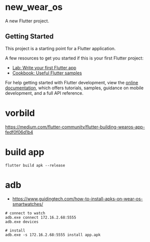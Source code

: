 # new_wear_os

A new Flutter project.

## Getting Started

This project is a starting point for a Flutter application.

A few resources to get you started if this is your first Flutter project:

- [Lab: Write your first Flutter app](https://docs.flutter.dev/get-started/codelab)
- [Cookbook: Useful Flutter samples](https://docs.flutter.dev/cookbook)

For help getting started with Flutter development, view the
[online documentation](https://docs.flutter.dev/), which offers tutorials,
samples, guidance on mobile development, and a full API reference.


# vorbild
https://medium.com/flutter-community/flutter-building-wearos-app-fedf0f06d1b4

# build app
```flutter build apk --release```

# adb
* https://www.guidingtech.com/how-to-install-apks-on-wear-os-smartwatches/

```
# connect to watch
adb.exe connect 172.16.2.68:5555
adb.exe devices

# install
adb.exe -s 172.16.2.68:5555 install app.apk

```